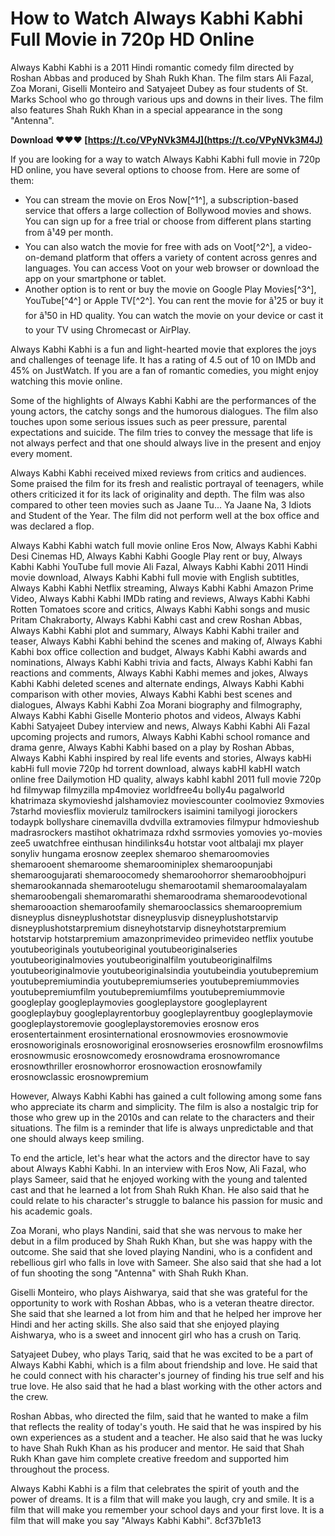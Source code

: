# How to Watch Always Kabhi Kabhi Full Movie in 720p HD Online
 
Always Kabhi Kabhi is a 2011 Hindi romantic comedy film directed by Roshan Abbas and produced by Shah Rukh Khan. The film stars Ali Fazal, Zoa Morani, Giselli Monteiro and Satyajeet Dubey as four students of St. Marks School who go through various ups and downs in their lives. The film also features Shah Rukh Khan in a special appearance in the song "Antenna".
 
**Download ❤❤❤ [https://t.co/VPyNVk3M4J](https://t.co/VPyNVk3M4J)**


 
If you are looking for a way to watch Always Kabhi Kabhi full movie in 720p HD online, you have several options to choose from. Here are some of them:
 
- You can stream the movie on Eros Now[^1^], a subscription-based service that offers a large collection of Bollywood movies and shows. You can sign up for a free trial or choose from different plans starting from â¹49 per month.
- You can also watch the movie for free with ads on Voot[^2^], a video-on-demand platform that offers a variety of content across genres and languages. You can access Voot on your web browser or download the app on your smartphone or tablet.
- Another option is to rent or buy the movie on Google Play Movies[^3^], YouTube[^4^] or Apple TV[^2^]. You can rent the movie for â¹25 or buy it for â¹50 in HD quality. You can watch the movie on your device or cast it to your TV using Chromecast or AirPlay.

Always Kabhi Kabhi is a fun and light-hearted movie that explores the joys and challenges of teenage life. It has a rating of 4.5 out of 10 on IMDb and 45% on JustWatch. If you are a fan of romantic comedies, you might enjoy watching this movie online.
  
Some of the highlights of Always Kabhi Kabhi are the performances of the young actors, the catchy songs and the humorous dialogues. The film also touches upon some serious issues such as peer pressure, parental expectations and suicide. The film tries to convey the message that life is not always perfect and that one should always live in the present and enjoy every moment.
 
Always Kabhi Kabhi received mixed reviews from critics and audiences. Some praised the film for its fresh and realistic portrayal of teenagers, while others criticized it for its lack of originality and depth. The film was also compared to other teen movies such as Jaane Tu... Ya Jaane Na, 3 Idiots and Student of the Year. The film did not perform well at the box office and was declared a flop.
 
Always Kabhi Kabhi watch full movie online Eros Now,  Always Kabhi Kabhi Desi Cinemas HD,  Always Kabhi Kabhi Google Play rent or buy,  Always Kabhi Kabhi YouTube full movie Ali Fazal,  Always Kabhi Kabhi 2011 Hindi movie download,  Always Kabhi Kabhi full movie with English subtitles,  Always Kabhi Kabhi Netflix streaming,  Always Kabhi Kabhi Amazon Prime Video,  Always Kabhi Kabhi IMDb rating and reviews,  Always Kabhi Kabhi Rotten Tomatoes score and critics,  Always Kabhi Kabhi songs and music Pritam Chakraborty,  Always Kabhi Kabhi cast and crew Roshan Abbas,  Always Kabhi Kabhi plot and summary,  Always Kabhi Kabhi trailer and teaser,  Always Kabhi Kabhi behind the scenes and making of,  Always Kabhi Kabhi box office collection and budget,  Always Kabhi Kabhi awards and nominations,  Always Kabhi Kabhi trivia and facts,  Always Kabhi Kabhi fan reactions and comments,  Always Kabhi Kabhi memes and jokes,  Always Kabhi Kabhi deleted scenes and alternate endings,  Always Kabhi Kabhi comparison with other movies,  Always Kabhi Kabhi best scenes and dialogues,  Always Kabhi Kabhi Zoa Morani biography and filmography,  Always Kabhi Kabhi Giselle Monterio photos and videos,  Always Kabhi Kabhi Satyajeet Dubey interview and news,  Always Kabhi Kabhi Ali Fazal upcoming projects and rumors,  Always Kabhi Kabhi school romance and drama genre,  Always Kabhi Kabhi based on a play by Roshan Abbas,  Always Kabhi Kabhi inspired by real life events and stories,  Always kabHi kabHi full movie 720p hd torrent download,  always kabHI kabHI watch online free Dailymotion HD quality,  always kabhI kabhI 2011 full movie 720p hd filmywap filmyzilla mp4moviez worldfree4u bolly4u pagalworld khatrimaza skymovieshd jalshamoviez moviescounter coolmoviez 9xmovies 7starhd moviesflix movierulz tamilrockers isaimini tamilyogi jiorockers todaypk bollyshare cinemavilla dvdvilla extramovies filmypur hdmovieshub madrasrockers mastihot okhatrimaza rdxhd ssrmovies yomovies yo-movies zee5 uwatchfree einthusan hindilinks4u hotstar voot altbalaji mx player sonyliv hungama erosnow zeeplex shemaroo shemaroomovies shemarooent shemaroome shemaroominiplex shemaroopunjabi shemaroogujarati shemaroocomedy shemaroohorror shemaroobhojpuri shemarookannada shemarootelugu shemarootamil shemaroomalayalam shemaroobengali shemaromarathi shemaroodrama shemaroodevotional shemarooaction shemaroofamily shemarooclassics shemaroopremium disneyplus disneyplushotstar disneyplusvip disneyplushotstarvip disneyplushotstarpremium disneyhotstarvip disneyhotstarpremium hotstarvip hotstarpremium amazonprimevideo primevideo netflix youtube youtubeoriginals youtubeoriginal youtubeoriginalseries youtubeoriginalmovies youtubeoriginalfilm youtubeoriginalfilms youtubeoriginalmovie youtubeoriginalsindia youtubeindia youtubepremium youtubepremiumindia youtubepremiumseries youtubepremiummovies youtubepremiumfilm youtubepremiumfilms youtubepremiummovie googleplay googleplaymovies googleplaystore googleplayrent googleplaybuy googleplayrentorbuy googleplayrentbuy googleplaymovie googleplaystoremovie googleplaystoremovies erosnow eros erosentertainment erosinternational erosnowmovies erosnowmovie erosnoworiginals erosnoworiginal erosnowseries erosnowfilm erosnowfilms erosnowmusic erosnowcomedy erosnowdrama erosnowromance erosnowthriller erosnowhorror erosnowaction erosnowfamily erosnowclassic erosnowpremium
 
However, Always Kabhi Kabhi has gained a cult following among some fans who appreciate its charm and simplicity. The film is also a nostalgic trip for those who grew up in the 2010s and can relate to the characters and their situations. The film is a reminder that life is always unpredictable and that one should always keep smiling.
  
To end the article, let's hear what the actors and the director have to say about Always Kabhi Kabhi. In an interview with Eros Now, Ali Fazal, who plays Sameer, said that he enjoyed working with the young and talented cast and that he learned a lot from Shah Rukh Khan. He also said that he could relate to his character's struggle to balance his passion for music and his academic goals.
 
Zoa Morani, who plays Nandini, said that she was nervous to make her debut in a film produced by Shah Rukh Khan, but she was happy with the outcome. She said that she loved playing Nandini, who is a confident and rebellious girl who falls in love with Sameer. She also said that she had a lot of fun shooting the song "Antenna" with Shah Rukh Khan.
 
Giselli Monteiro, who plays Aishwarya, said that she was grateful for the opportunity to work with Roshan Abbas, who is a veteran theatre director. She said that she learned a lot from him and that he helped her improve her Hindi and her acting skills. She also said that she enjoyed playing Aishwarya, who is a sweet and innocent girl who has a crush on Tariq.
 
Satyajeet Dubey, who plays Tariq, said that he was excited to be a part of Always Kabhi Kabhi, which is a film about friendship and love. He said that he could connect with his character's journey of finding his true self and his true love. He also said that he had a blast working with the other actors and the crew.
 
Roshan Abbas, who directed the film, said that he wanted to make a film that reflects the reality of today's youth. He said that he was inspired by his own experiences as a student and a teacher. He also said that he was lucky to have Shah Rukh Khan as his producer and mentor. He said that Shah Rukh Khan gave him complete creative freedom and supported him throughout the process.
 
Always Kabhi Kabhi is a film that celebrates the spirit of youth and the power of dreams. It is a film that will make you laugh, cry and smile. It is a film that will make you remember your school days and your first love. It is a film that will make you say "Always Kabhi Kabhi".
 8cf37b1e13
 
